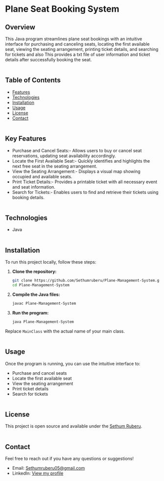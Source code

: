 # Plane Seat Booking System</br>

## Overview

This Java program streamlines plane seat bookings with an intuitive interface for purchasing and canceling seats, locating the first available seat, viewing the seating arrangement, printing ticket details, and searching for tickets and also This provides a txt file of user information and ticket details after successfully booking the seat.</br></br>


## Table of Contents

- [Features](#features)
- [Technologies](#technologies)
- [Installation](#installation)
- [Usage](#usage)
- [License](#license)
- [Contact](#contact)</br></br>
  

## Key Features 

- Purchase and Cancel Seats:- Allows users to buy or cancel seat reservations, updating seat availability accordingly.
- Locate the First Available Seat:- Quickly identifies and highlights the next free seat in the seating arrangement.
- View the Seating Arrangement:- Displays a visual map showing occupied and available seats.
- Print Ticket Details:- Provides a printable ticket with all necessary event and seat information.
- Search for Tickets:- Enables users to find and retrieve their tickets using booking details.</br></br>
  

## Technologies

- Java</br></br>


## Installation

To run this project locally, follow these steps:

1. **Clone the repository:**

    ```sh
    git clone https://github.com/Sethumruberu/Plane-Management-System.git
    cd Plane-Management-System
    ```

2. **Compile the Java files:**

    ```sh
    javac Plane-Management-System
    ```

3. **Run the program:**

    ```sh
    java Plane-Management-System
    ```

Replace `MainClass` with the actual name of your main class.</br></br>


## Usage

Once the program is running, you can use the intuitive interface to:

- Purchase and cancel seats
- Locate the first available seat
- View the seating arrangement
- Print ticket details
- Search for tickets</br></br>


## License

This project is open source and available under the [Sethum Ruberu](https://www.linkedin.com/in/sethum-ruberu-90a369293/).</br></br>


## Contact

Feel free to reach out if you have any questions or suggestions!

- Email: Sethumruberu05@gmail.com
- LinkedIn: [View my profile](https://www.linkedin.com/in/sethum-ruberu-90a369293/)

